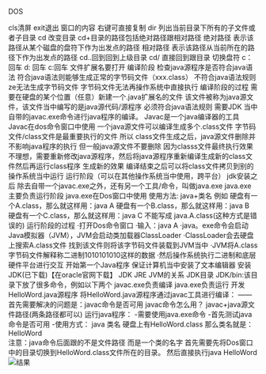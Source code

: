DOS  

cls清屏   exit退出
窗口的内容 右键可直接复制
dir 列出当前目录下所有的子文件或者子目录
cd  改变目录 cd+目录的路径包括绝对路径跟相对路径
绝对路径 表示该路径从某个磁盘的盘符下作为出发点的路径
相对路径 表示该路径从当前所在的路径下作为出发点的路径
cd..回到回到上级目录  cd/ 直接回到跟目录
切换盘符 c：回车 d: 回车 c:回车
文件扩展名要打开
编译阶段
检查java源程序是否符合java语法
符合java语法则能够生成正常的字节码文件（xxx.class）
不符合java语法规则ze无法生成字节码文件
字节码文件无法再操作系统中直接执行
编译阶段的过程
需要在硬盘的某个位置（任意）新建一个.java扩展名的文件
该文件被称为java源文件，该文件当中编写的是java源代码/源程序
必须符合java语法规则
需要JDK 当中自带的javac.exe命令进行java程序的编译。
Javac是一个java编译器的工具
Javac在dos命令窗口中使用
一个java源文件可以编译生成多个.class文件
字节码文件/class文件是最重要执行的文件 所以 class文件生成之后，java源文件删除并不影响java程序的执行
但一般java源文件不要删除 因为classs文件最终执行效果不理想，需要重新修改java源程序，然后将java源程序重新编译生成新的class文件然后再运行class程序 生成新的效果
编译结束之后可以将class文件拷贝到别的操作系统当中运行
运行阶段（可以在其他操作系统当中使用，跨平台）
jdk安装之后 除去自带一个javac.exe之外，还有另一个工具/命令，叫做java.exe 
java.exe主要负责运行阶段
java.exe在Dos窗口中使用
使用方法: java+类名
例如   硬盘有一个A.class，那么就这样用：java A
    硬盘有一个B.class，那么就这样用：java B
    硬盘有一个C.class，那么就这样用：java C
不能写成 java.A.class(这种方式是错误的)
运行阶段的过程
·打开Dos命令窗口
·输入：java A
·java。exe命令会启动Java模拟器（JVM），JVM会启动类加载器ClassLoader
·ClassLoader会去硬盘上搜索A.class文件 找到该文件则将该字节码文件装载到JVM当中
·JVM将A.class字节码文件解释称二进制1010101010这样的数据
·然后操作系统执行二进制和底层硬件平台进行交互
开始第一个Java程序
保证计算机当中安装了文本编辑器
安装JDK(已下载)【在oracle官网下载】
JDK JRE JVM的关系
JDK目录
  JDK/bin:该目录下放了很多命令，例如以下两个
  javac.exe负责编译
  java.exe负责运行
开发HelloWord.java源程序
将HelloWord.java源程序通过javac工具进行编译：
—— 首先需要解决的问题是：javac命令是否可用
javac命令怎么用？
javac+java源文件路径(两条路径都可以)
运行java程序：
-需要使用java.exe命令
-首先测试java命令是否可用
-使用方式：
java 类名
硬盘上有HelloWord.class 那么类名就是：HelloWord  
注意：java命令后面跟的不是文件路径 而是一个类的名字
首先需要先将Dos窗口中的目录切换到HelloWord.class文件所在的目录。
然后直接执行java HelloWord
![结果](https://raw.githubusercontent.com/liuflypen/IM/main/tupian/%E5%9B%BE%E7%89%87_20230414183427.png?token=GHSAT0AAAAAACBA5ETERK3WLO6FELNDI3DGZBZEG3Q)
